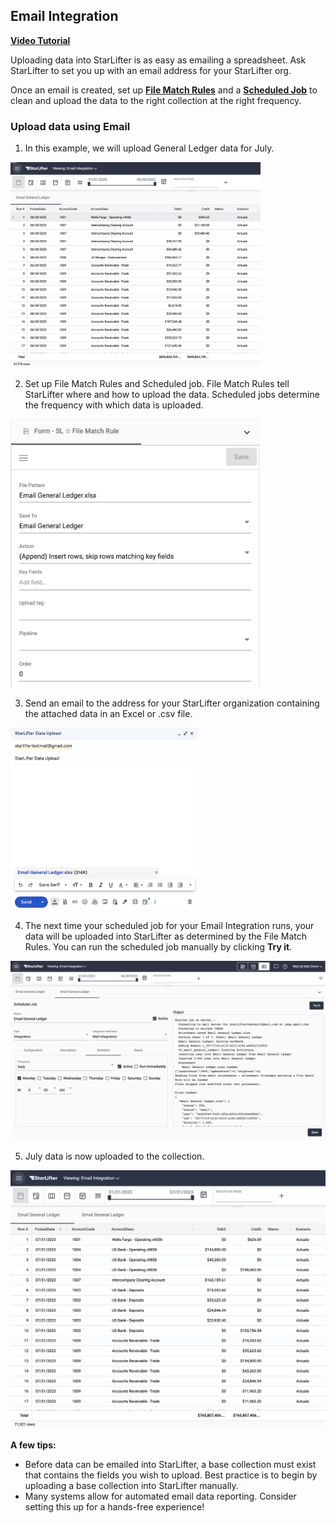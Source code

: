 ## Email Integration

[**Video Tutorial**](https://youtu.be/ZB8QuqRyBHs?feature=shared)

Uploading data into StarLifter is as easy as emailing a spreadsheet. Ask StarLifter to set you up with an email address for your StarLifter org.

Once an email is created, set up [**File Match Rules**](https://docs.starlifter.io/#/how_to/filematchrules) and a [**Scheduled Job**](https://docs.starlifter.io/#/how_to/scheduledintegrations) to clean and upload the data to the right collection at the right frequency.

### Upload data using Email
1. In this example, we will upload General Ledger data for July.

<img src="../assets/emailintegration_matt00.png"  style="width:400px" class="border"></img>

2. Set up File Match Rules and Scheduled job. File Match Rules tell StarLifter where and how to upload the data. Scheduled jobs determine the frequency with which data is uploaded.

<img src="../assets/emailintegration_matt01.png"  style="width:400px" class="border"></img>

3. Send an email to the address for your StarLifter organization containing the attached data in an Excel or .csv file.

<img src="../assets/emailintegration_matt02.png"  style="width:300px" class="border"></img>

4. The next time your scheduled job for your Email Integration runs, your data will be uploaded into StarLifter as determined by the File Match Rules. You can run the scheduled job manually by clicking **Try it**.

<img src="../assets/emailintegration_matt03.png"  style="width:800px" class="border"></img>

5. July data is now uploaded to the collection.

<img src="../assets/emailintegration_matt04.png"  style="width:800px" class="border"></img>

**A few tips:**
* Before data can be emailed into StarLifter, a base collection must exist that contains the fields you wish to upload. Best practice is to begin by uploading a base collection into StarLifter manually.
* Many systems allow for automated email data reporting. Consider setting this up for a hands-free experience!
